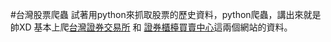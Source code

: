 #台灣股票爬蟲
試著用python來抓取股票的歷史資料，python爬蟲，講出來就是帥XD
基本上爬[台灣證券交易所](http://www.twse.com.tw/) 和 [證券櫃檯買賣中心](http://www.tpex.org.tw/)這兩個網站的資料。
